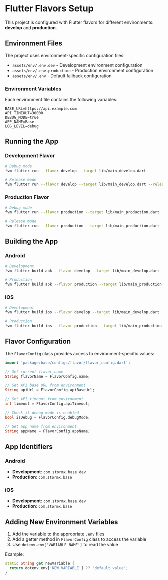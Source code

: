 # Flutter Flavors Setup

This project is configured with Flutter flavors for different environments: **develop** and **production**.

## Environment Files

The project uses environment-specific configuration files:

- `assets/env/.env.dev` - Development environment configuration
- `assets/env/.env.production` - Production environment configuration
- `assets/env/.env` - Default fallback configuration

### Environment Variables

Each environment file contains the following variables:

```env
BASE_URL=https://api.example.com
API_TIMEOUT=30000
DEBUG_MODE=true
APP_NAME=Base
LOG_LEVEL=debug
```

## Running the App

### Development Flavor
```bash
# Debug mode
fvm flutter run --flavor develop --target lib/main_develop.dart

# Release mode
fvm flutter run --flavor develop --target lib/main_develop.dart --release
```

### Production Flavor
```bash
# Debug mode
fvm flutter run --flavor production --target lib/main_production.dart

# Release mode
fvm flutter run --flavor production --target lib/main_production.dart --release
```

## Building the App

### Android
```bash
# Development
fvm flutter build apk --flavor develop --target lib/main_develop.dart

# Production
fvm flutter build apk --flavor production --target lib/main_production.dart
```

### iOS
```bash
# Development
fvm flutter build ios --flavor develop --target lib/main_develop.dart

# Production
fvm flutter build ios --flavor production --target lib/main_production.dart
```

## Flavor Configuration

The `FlavorConfig` class provides access to environment-specific values:

```dart
import 'package:base/configs/flavor/flavor_config.dart';

// Get current flavor name
String flavorName = FlavorConfig.name;

// Get API base URL from environment
String apiUrl = FlavorConfig.apiBaseUrl;

// Get API timeout from environment
int timeout = FlavorConfig.apiTimeout;

// Check if debug mode is enabled
bool isDebug = FlavorConfig.debugMode;

// Get app name from environment
String appName = FlavorConfig.appName;
```

## App Identifiers

### Android
- **Development**: `com.stormx.base.dev`
- **Production**: `com.stormx.base`

### iOS
- **Development**: `com.stormx.base.dev`
- **Production**: `com.stormx.base`


## Adding New Environment Variables

1. Add the variable to the appropriate `.env` files
2. Add a getter method in `FlavorConfig` class to access the variable
3. Use `dotenv.env['VARIABLE_NAME']` to read the value

Example:
```dart
static String get newVariable {
  return dotenv.env['NEW_VARIABLE'] ?? 'default_value';
}
```